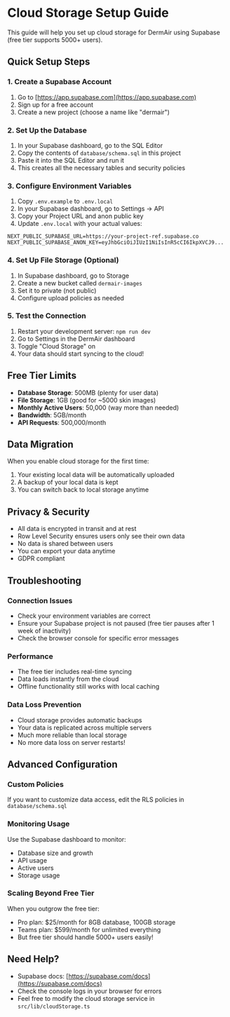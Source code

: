 # Cloud Storage Setup Guide

This guide will help you set up cloud storage for DermAir using Supabase (free tier supports 5000+ users).

## Quick Setup Steps

### 1. Create a Supabase Account
1. Go to [https://app.supabase.com](https://app.supabase.com)
2. Sign up for a free account
3. Create a new project (choose a name like "dermair")

### 2. Set Up the Database
1. In your Supabase dashboard, go to the SQL Editor
2. Copy the contents of `database/schema.sql` in this project
3. Paste it into the SQL Editor and run it
4. This creates all the necessary tables and security policies

### 3. Configure Environment Variables
1. Copy `.env.example` to `.env.local`
2. In your Supabase dashboard, go to Settings → API
3. Copy your Project URL and anon public key
4. Update `.env.local` with your actual values:

```env
NEXT_PUBLIC_SUPABASE_URL=https://your-project-ref.supabase.co
NEXT_PUBLIC_SUPABASE_ANON_KEY=eyJhbGciOiJIUzI1NiIsInR5cCI6IkpXVCJ9...
```

### 4. Set Up File Storage (Optional)
1. In Supabase dashboard, go to Storage
2. Create a new bucket called `dermair-images`
3. Set it to private (not public)
4. Configure upload policies as needed

### 5. Test the Connection
1. Restart your development server: `npm run dev`
2. Go to Settings in the DermAir dashboard
3. Toggle "Cloud Storage" on
4. Your data should start syncing to the cloud!

## Free Tier Limits
- **Database Storage**: 500MB (plenty for user data)
- **File Storage**: 1GB (good for ~5000 skin images)
- **Monthly Active Users**: 50,000 (way more than needed)
- **Bandwidth**: 5GB/month
- **API Requests**: 500,000/month

## Data Migration
When you enable cloud storage for the first time:
1. Your existing local data will be automatically uploaded
2. A backup of your local data is kept
3. You can switch back to local storage anytime

## Privacy & Security
- All data is encrypted in transit and at rest
- Row Level Security ensures users only see their own data
- No data is shared between users
- You can export your data anytime
- GDPR compliant

## Troubleshooting

### Connection Issues
- Check your environment variables are correct
- Ensure your Supabase project is not paused (free tier pauses after 1 week of inactivity)
- Check the browser console for specific error messages

### Performance
- The free tier includes real-time syncing
- Data loads instantly from the cloud
- Offline functionality still works with local caching

### Data Loss Prevention
- Cloud storage provides automatic backups
- Your data is replicated across multiple servers
- Much more reliable than local storage
- No more data loss on server restarts!

## Advanced Configuration

### Custom Policies
If you want to customize data access, edit the RLS policies in `database/schema.sql`

### Monitoring Usage
Use the Supabase dashboard to monitor:
- Database size and growth
- API usage
- Active users
- Storage usage

### Scaling Beyond Free Tier
When you outgrow the free tier:
- Pro plan: $25/month for 8GB database, 100GB storage
- Teams plan: $599/month for unlimited everything
- But free tier should handle 5000+ users easily!

## Need Help?
- Supabase docs: [https://supabase.com/docs](https://supabase.com/docs)
- Check the console logs in your browser for errors
- Feel free to modify the cloud storage service in `src/lib/cloudStorage.ts`